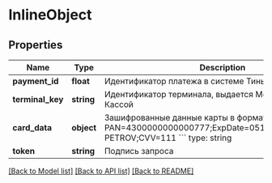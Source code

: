 # InlineObject

## Properties
Name | Type | Description | Notes
------------ | ------------- | ------------- | -------------
**payment_id** | **float** | Идентификатор платежа в системе Тинькофф Кассы | 
**terminal_key** | **string** | Идентификатор терминала, выдается Мерчанту Тинькофф Кассой | 
**card_data** | **object** | Зашифрованные данные карты в формате: &#x60;&#x60;&#x60; PAN&#x3D;4300000000000777;ExpDate&#x3D;0519;CardHolder&#x3D;IVAN PETROV;CVV&#x3D;111 &#x60;&#x60;&#x60; type: string | 
**token** | **string** | Подпись запроса | 

[[Back to Model list]](../README.md#documentation-for-models) [[Back to API list]](../README.md#documentation-for-api-endpoints) [[Back to README]](../README.md)


